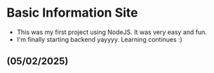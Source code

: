 # Basic Information Site

- This was my first project using NodeJS. It was very easy and fun.
- I'm finally starting backend yayyyy. Learning continues :)

## (05/02/2025)